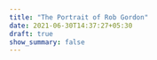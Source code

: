 ```yaml
---
title: "The Portrait of Rob Gordon"
date: 2021-06-30T14:37:27+05:30
draft: true
show_summary: false
---
```


